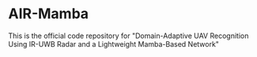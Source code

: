 # AIR-Mamba
This is the official code repository for "Domain-Adaptive UAV Recognition Using IR-UWB Radar and a Lightweight Mamba-Based Network"

